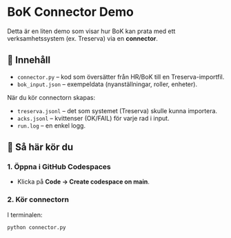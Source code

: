 # BoK Connector Demo

Detta är en liten demo som visar hur BoK kan prata med ett verksamhetssystem (ex. Treserva) via en **connector**.

## 📂 Innehåll
- `connector.py` – kod som översätter från HR/BoK till en Treserva-importfil.
- `bok_input.json` – exempeldata (nyanställningar, roller, enheter).

När du kör connectorn skapas:
- `treserva.jsonl` – det som systemet (Treserva) skulle kunna importera.
- `acks.jsonl` – kvittenser (OK/FAIL) för varje rad i input.
- `run.log` – en enkel logg.

## 🚀 Så här kör du

### 1. Öppna i GitHub Codespaces
- Klicka på **Code → Create codespace on main**.

### 2. Kör connectorn
I terminalen:
```bash
python connector.py
